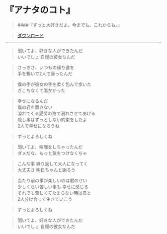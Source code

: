 # 『アナタのコト』
> ####『ずっと大好きだよ。今までも、これからも。』

> [ダウンロード](//drive.google.com/open?id=0B_CAtj3a1LEESEtMdWh4a2tvMXM)
-----------------------------------------------------

> 聞いてよ、好きな人ができたんだ  
> いいでしょ 自慢の彼女なんだ  

> さっきさ、いつもの帰り道を  
> 手を繋いで2人で帰ったんだ  

> 僕の手が彼女の手を柔く包んで歩いた  
> ぎこちなくて温かかった  

> 幸せになるんだ  
> 僕の君を離さない  
> 溢れてくる愛情の海で溺れさせてあげる  
> 隠し事はずっとしない約束をしたよ  
> 2人で幸せになろうね  

> ずっとよろしくね  

> 聞いてよ、喧嘩をしちゃったんだ  
> ダメだな、もっと気をつけなくちゃ  

> こんな事 繰り返して大人になってく  
> 大丈夫さ 明日ちゃんと謝ろう  

> 当たり前の事が楽しいのは君のせい  
> 少しくらい苦しい事も 幸せに感じる  
> それでも苦しくてたまらない時は君と  
> 2人分け合って生きていこう  

> ずっとよろしくね  

> 聞いてよ、好きな人ができたんだ  
> いいでしょ 自慢の彼女なんだ  
